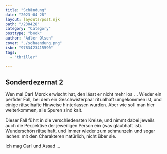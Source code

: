 ```yaml
---
title: "Schändung"
date: "2023-04-28"
layout: layouts/post.njk
path: "/230428"
category: "Category"
posttype: "book"
author: "Adler Olsen"
cover: "./schaendung.png"
isbn: "9783423415590"
tags:
  - "thriller"

---
```

## Sonderdezernat 2

Wen mal Carl Mørck erwischt hat, den lässt er nicht mehr los ... Wieder ein perfider Fall, bei dem ein Geschwisterpaar ritualhaft umgekommen ist, und einige rätselhafte Hinweise hinterlassen wurden. Aber wie soll man hier weiterkommen, alle Spuren sind kalt.

Dieser Fall führt in die verschiedensten Kreise, und nimmt dabei jeweils auch die Perpektive der jeweiligen Person ein (was glaubhaft ist). Wunderschön rätselhaft, und immer wieder zum schmunzeln und sogar lachen: mit den Charakteren natürlich, nicht über sie.

Ich mag Carl und Assad ...

